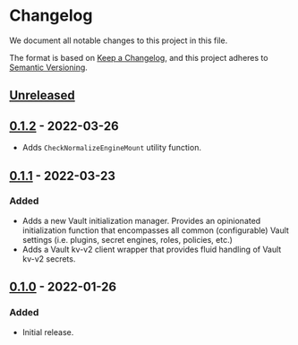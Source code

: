 # Changelog

We document all notable changes to this project in this file.

The format is based on [Keep a Changelog](https://keepachangelog.com/en/1.0.0/), and this project adheres to [Semantic Versioning](https://semver.org/spec/v2.0.0.html).

## [Unreleased]

## [0.1.2] - 2022-03-26

* Adds `CheckNormalizeEngineMount` utility function.

## [0.1.1] - 2022-03-23

### Added

* Adds a new Vault initialization manager. Provides an opinionated initialization function that encompasses all common (configurable) Vault settings (i.e. plugins, secret engines, roles, policies, etc.)
* Adds a Vault kv-v2 client wrapper that provides fluid handling of Vault kv-v2 secrets.

## [0.1.0] - 2022-01-26

### Added

* Initial release.

[Unreleased]: https://github.com/puppetlabs/leg/compare/vaultutil/v0.1.2...HEAD
[0.1.2]: https://github.com/puppetlabs/leg/compare/vaultutil/v0.1.1...vaultutil/v0.1.2
[0.1.1]: https://github.com/puppetlabs/leg/compare/vaultutil/v0.1.0...vaultutil/v0.1.1
[0.1.0]: https://github.com/puppetlabs/leg/compare/7f07fbe0d917993e92fbebfe47490e044bbe16e0...vaultutil/v0.1.0
